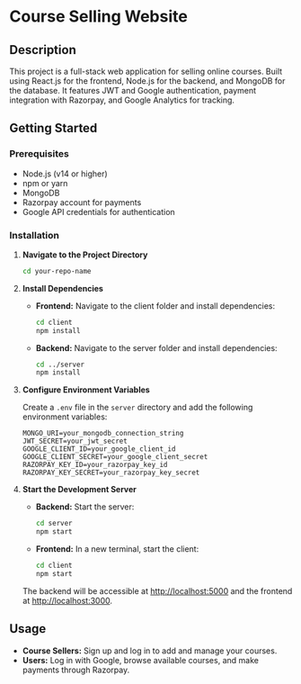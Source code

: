 # Course Selling Website

## Description
This project is a full-stack web application for selling online courses. Built using React.js for the frontend, Node.js for the backend, and MongoDB for the database. It features JWT and Google authentication, payment integration with Razorpay, and Google Analytics for tracking.

## Getting Started

### Prerequisites
- Node.js (v14 or higher)
- npm or yarn
- MongoDB
- Razorpay account for payments
- Google API credentials for authentication

### Installation

1. **Navigate to the Project Directory**

    ```bash
    cd your-repo-name
    ```

2. **Install Dependencies**

    - **Frontend:** Navigate to the client folder and install dependencies:

        ```bash
        cd client
        npm install
        ```

    - **Backend:** Navigate to the server folder and install dependencies:

        ```bash
        cd ../server
        npm install
        ```

3. **Configure Environment Variables**

    Create a `.env` file in the `server` directory and add the following environment variables:

    ```env
    MONGO_URI=your_mongodb_connection_string
    JWT_SECRET=your_jwt_secret
    GOOGLE_CLIENT_ID=your_google_client_id
    GOOGLE_CLIENT_SECRET=your_google_client_secret
    RAZORPAY_KEY_ID=your_razorpay_key_id
    RAZORPAY_KEY_SECRET=your_razorpay_key_secret
    ```

4. **Start the Development Server**

    - **Backend:** Start the server:

        ```bash
        cd server
        npm start
        ```

    - **Frontend:** In a new terminal, start the client:

        ```bash
        cd client
        npm start
        ```

    The backend will be accessible at [http://localhost:5000](http://localhost:5000) and the frontend at [http://localhost:3000](http://localhost:3000).

## Usage

- **Course Sellers:** Sign up and log in to add and manage your courses.
- **Users:** Log in with Google, browse available courses, and make payments through Razorpay.


